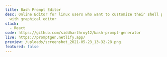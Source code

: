 ```yaml
---
title: Bash Prompt Editor
desc: Online Editor for linux users who want to customize their shell prompt
  with graphical editor
stack:
  - React
code: https://github.com/siddharthroy12/bash-prompt-generator
live: https://promptgen.netlify.app/
preview: /uploads/screenshot_2021-05-23_13-32-28.png
featured: false
---
```


